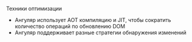 Техники оптимизации

- Ангуляр использует AOT компиляцию и JIT, чтобы сократить количество операций по обновлению DOM
- Ангуляр поддерживает разные стратегии обнаружения изменений
